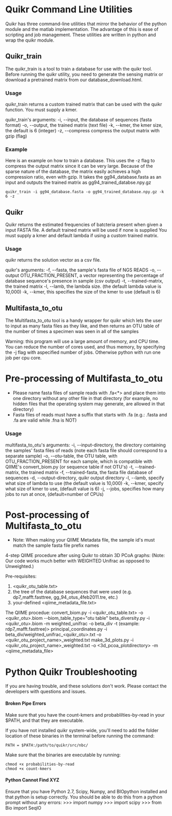 # Quikr Command Line Utilities #  

Quikr has three command-line utilities that mirror the behavior of the python
module and the matlab implementation. The advantage of this is ease of scripting
and job management. These utilities are written in python and wrap the quikr
module.

## Quikr\_train ##

The quikr\_train is a tool to train a database for use with the quikr tool.
Before running the quikr utility, you need to generate the sensing matrix or
download a pretrained matrix from our database\_download.html.

### Usage ###
quikr\_train returns a custom trained matrix that can be used with the quikr
function. You must supply a kmer.

quikr\_train's arguments:
  -i, --input, the database of sequences (fasta format)
  -o, --output, the trained matrix (text file)
  -k, --kmer, the kmer size, the default is 6 (integer)
  -z, --compress  compress the output matrix with gzip (flag)

### Example ###
Here is an example on how to train a database. This uses the -z flag to compress
the output matrix since it can be very large. Because of the sparse nature of
the database, the matrix easily achieves a high compression ratio, even with
gzip. It takes the gg94\_database.fasta as an input and outputs the trained 
matrix as gg94\_trained\_databse.npy.gz

    quikr_train -i gg94_database.fasta -o gg94_trained_database.npy.gz -k 6 -z 

## Quikr ##
Quikr returns the estimated frequencies of batcteria present when given a
input FASTA file. A default trained matrix will be used if none is supplied
You must supply a kmer and default lambda if using a custom trained matrix.

### Usage ###
quikr returns the solution vector as a csv file.

quikr's arguments:
  -f, --fasta, the sample's fasta file of NGS READS
  -o, --output OTU\_FRACTION\_PRESENT, a vector representing the percentage of
  database sequence's presence in sample (csv output)
  -t, --trained-matrix, the trained matrix
  -l, --lamb, the lambda size. (the default lambda value is 10,000)
  -k, --kmer, this specifies the size of the kmer to use (default is 6)

## Multifasta\_to\_otu ##
The Multifasta\_to\_otu tool is a handy wrapper for quikr which lets the user
to input as many fasta files as they like, and then returns an OTU table of the
number of times a specimen was seen in all of the samples 

Warning: this program will use a large amount of memory, and CPU time. You can
reduce the number of cores used, and thus memory, by specifying the -j flag
with aspecified number of jobs. Otherwise python with run one job per cpu core.

# Pre-processing of Multifasta\_to\_otu  #

* Please name fasta files of sample reads with <sample id>.fa<*> and place them
  into one directory without any other file in that directory (for example, no
  hidden files that the operating system may generate, are allowed in that
  directory)
* Fasta files of reads must have a suffix that starts with .fa (e.g.: .fasta and
  .fa are valid while .fna is NOT)

### Usage ###
multifasta\_to\_otu's arguments:
  -i, --input-directory, the directory containing the samples' fasta files of
  reads (note each fasta file should correspond to a separate sample)
  -o, --otu-table, the OTU table, with OTU\_FRACTION\_PRESENT for each sample,
  which is compatible with QIIME's convert\_biom.py (or sequence table if not
  OTU's)
  -t, --trained-matrix, the trained matrix
  -f, --trained-fasta, the fasta file database of sequences
  -d, --output-directory, quikr output directory
  -l, --lamb, specify what size of lambda to use (the default value is 10,000)
  -k, --kmer, specify what size of kmer to use, (default value is 6)
  -j, --jobs, specifies how many jobs to run at once, (default=number of CPUs)

# Post-processing of Multifasta\_to\_otu  #

* Note: When making your QIIME Metadata file, the sample id's must match the
  sample fasta file prefix names

4-step QIIME procedure after using Quikr to obtain 3D PCoA graphs:
(Note: Our code works much better with WEIGHTED Unifrac as opposed to
Unweighted.)

Pre-requisites:
1. <quikr_otu_table.txt>
2. the tree of the database sequences that were used (e.g.  dp7\_mafft.fasttree,
   gg\_94\_otus\_4feb2011.tre, etc.)
3. your-defined <qiime_metadata_file.txt>

The QIIME procedue:
    convert_biom.py -i <quikr_otu_table.txt> -o <quikr_otu>.biom --biom_table_type="otu table"
    beta_diversity.py -i <quikr_otu>.biom -m weighted_unifrac -o beta_div -t <tree file> (example: rdp7_mafft.fasttree)>
    principal_coordinates.py -i beta_div/weighted_unifrac_<quikr_otu>.txt -o <quikr_otu_project_name>_weighted.txt
    make_3d_plots.py -i <quikr_otu_project_name>_weighted.txt -o <3d_pcoa_plotdirectory> -m <qiime_metadata_file>


# Python Quikr Troubleshooting #

If you are having trouble, and these solutions don't work. Please contact the
developers with questions and issues.

#### Broken Pipe Errors #### 
Make sure that you have the count-kmers and probablilties-by-read in your
$PATH, and that they are executable. 

If you have not installed quikr system-wide, you'll need to add the folder
location of these binaries in the terminal before running the command:
 
    PATH = $PATH:/path/to/quikr/src/nbc/

Make sure that the binaries are executable by running:

    chmod +x probabilities-by-read
    chmod +x count-kmers
   
#### Python Cannot Find XYZ ####

Ensure that you have Python 2.7, Scipy, Numpy, and BIOpython installed 
and that python is setup correctly. You should be able to do this from a python
prompt without any errors:
    >>> import numpy
    >>> import scipy
    >>> from Bio import SeqIO

